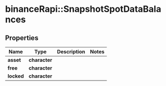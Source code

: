 # binanceRapi::SnapshotSpotDataBalances


## Properties
Name | Type | Description | Notes
------------ | ------------- | ------------- | -------------
**asset** | **character** |  | 
**free** | **character** |  | 
**locked** | **character** |  | 


